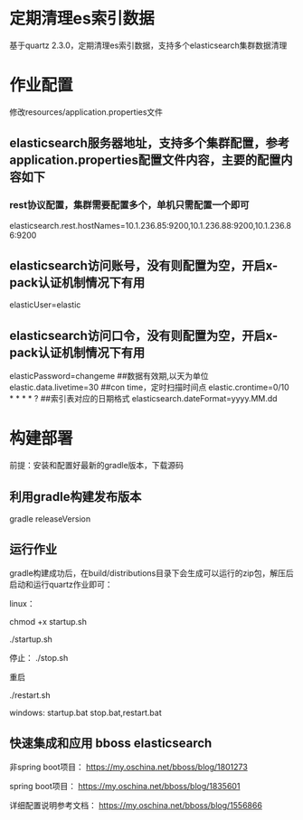 # 定期清理es索引数据
基于quartz 2.3.0，定期清理es索引数据，支持多个elasticsearch集群数据清理


# 作业配置
修改resources/application.properties文件

## elasticsearch服务器地址，支持多个集群配置，参考application.properties配置文件内容，主要的配置内容如下

### rest协议配置，集群需要配置多个，单机只需配置一个即可
elasticsearch.rest.hostNames=10.1.236.85:9200,10.1.236.88:9200,10.1.236.86:9200
## elasticsearch访问账号，没有则配置为空，开启x-pack认证机制情况下有用
elasticUser=elastic
## elasticsearch访问口令，没有则配置为空，开启x-pack认证机制情况下有用
elasticPassword=changeme
##数据有效期,以天为单位
elastic.data.livetime=30
##con time，定时扫描时间点
elastic.crontime=0/10 * * * * ?
##索引表对应的日期格式
elasticsearch.dateFormat=yyyy.MM.dd

# 构建部署
前提：安装和配置好最新的gradle版本，下载源码
## 利用gradle构建发布版本
gradle releaseVersion

## 运行作业
gradle构建成功后，在build/distributions目录下会生成可以运行的zip包，解压后启动和运行quartz作业即可：


linux：

chmod +x startup.sh

./startup.sh

停止：
./stop.sh

重启

./restart.sh

windows: startup.bat stop.bat,restart.bat

## 快速集成和应用 bboss elasticsearch
非spring boot项目：
https://my.oschina.net/bboss/blog/1801273 

spring boot项目：
https://my.oschina.net/bboss/blog/1835601

详细配置说明参考文档：
https://my.oschina.net/bboss/blog/1556866


